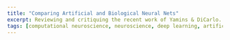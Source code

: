 ```yaml
---
title: "Comparing Artificial and Biological Neural Nets"
excerpt: Reviewing and critiquing the recent work of Yamins & DiCarlo. 
tags: [computational neuroscience, neuroscience, deep learning, artificial intelligence]
---
```


